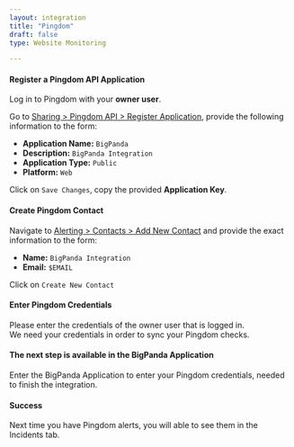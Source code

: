 ```yaml
---
layout: integration 
title: "Pingdom"
draft: false
type: Website Monitoring

---
```


#### Register a Pingdom API Application
Log in to Pingdom with your **owner user**.

Go to [Sharing > Pingdom API > Register Application](https://my.pingdom.com/account/appkeys), provide the following information to the form:

* **Application Name:** `BigPanda`
* **Description:** `BigPanda Integration`
* **Application Type:** `Public`
* **Platform:** `Web`

Click on `Save Changes`, copy the provided **Application Key**.

<!-- section-separator -->

#### Create Pingdom Contact
Navigate to [Alerting > Contacts > Add New Contact](https://my.pingdom.com/contacts) and provide the exact information to the form:

* **Name:** `BigPanda Integration`
* **Email:** `$EMAIL`

Click on `Create New Contact`

<!-- section-separator -->

<!-- app-only-start -->
#### Enter Pingdom Credentials
Please enter the credentials of the owner user that is logged in.  
We need your credentials in order to sync your Pingdom checks.
<!-- include 'integrations/pingdom/pingdom' -->
<!-- app-only-end -->
<!-- docs-only-start -->
#### The next step is available in the BigPanda Application
Enter the BigPanda Application to enter your Pingdom credentials, needed to finish the integration.

<!-- docs-only-end -->

<!-- section-separator -->

#### Success
Next time you have Pingdom alerts, you will able to see them in the Incidents tab.
